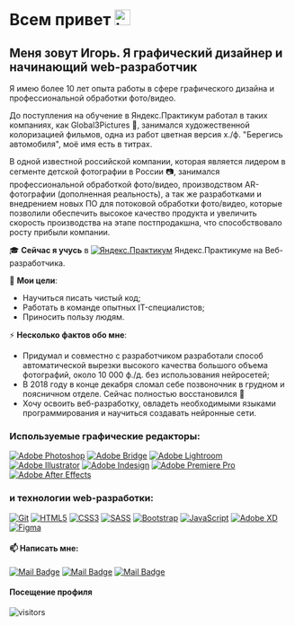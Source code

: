 # Всем привет <img src="https://user-images.githubusercontent.com/86494748/128671586-8fcec748-ba30-49be-8df0-dc957d70d830.gif" width="28px" alt="hi">

## Меня зовут Игорь. Я графический дизайнер и начинающий web-разработчик

Я имею более 10 лет опыта работы в сфере графического дизайна и профессиональной обработки фото/видео. 

До поступления на обучение в Яндекс.Практикум работал в таких компаниях, как Global3Pictures 🎥, занимался художественной колоризацией фильмов, одна из работ цветная версия х./ф. "Берегись автомобиля", моё имя есть в титрах.

В одной известной российской компании, которая является лидером в сегменте детской фотографии в России 📷, занимался  профессиональной обработкой фото/видео, производством AR-фотографии (дополненная реальность), а так же разработками и внедрением новых ПО для потоковой обработки фото/видео, которые позволили обеспечить высокое качество продукта и увеличить скорость производства на этапе постпродакшна, что способствовало росту прибыли компании.

🎓 **Сейчас я учусь** в [![Яндекс.Практикум](https://user-images.githubusercontent.com/86494748/128677410-56ca5afb-4d77-480c-8bd6-97c33c851bce.png)](https://praktikum.yandex.ru/) Яндекс.Практикуме на Веб-разработчика.

🎯 **Мои цели**:

- Научиться писать чистый код;
- Работать в команде опытных IT-специалистов;
- Приносить пользу людям.

⚡ **Несколько фактов обо мне**:
- Придумал и совместно с разработчиком разработали способ автоматической вырезки высокого качества большого объема фотографий, около 10 000 ф./д. без использования нейросетей;
- В 2018 году в конце декабря сломал себе позвоночник в грудном и поясничном отделе. Сейчас полностью восстановился 💪
- Хочу освоить веб-разработку, овладеть необходимыми языками программирования и научиться создавать нейронные сети.

### Используемые графические редакторы:
[![Adobe Photoshop](https://user-images.githubusercontent.com/86494748/128635710-d46970f1-a171-461d-acd8-f4d8aa5c01e8.png)](https://www.adobe.com/ru/products/photoshop.html)
[![Adobe Bridge](https://user-images.githubusercontent.com/86494748/128635702-771f0b4f-95df-4203-ba4f-9d188eef32f8.png)](https://www.adobe.com/ru/products/bridge.html)
[![Adobe Lightroom](https://user-images.githubusercontent.com/86494748/128635705-23fafa8b-d302-40f7-8853-54105cdd6842.png)](https://www.adobe.com/ru/products/photoshop-lightroom.html)
[![Adobe Illustrator](https://user-images.githubusercontent.com/86494748/128635707-2d15d442-e4bc-48c9-b657-6ff223d3fe37.png)](https://www.adobe.com/ru/products/illustrator.html)
[![Adobe Indesign](https://user-images.githubusercontent.com/86494748/128635708-74769ad9-bc27-45a6-9f39-b122718ea2fc.png)](https://www.adobe.com/ru/products/indesign.html)
[![Adobe Premiere Pro](https://user-images.githubusercontent.com/86494748/128635709-d0bc6621-8efb-41ec-b363-91e73a85d1ab.png)](https://www.adobe.com/ru/products/premiere.html)
[![Adobe After Effects](https://user-images.githubusercontent.com/86494748/128635706-e282caad-9484-4245-bc5c-16a2cfcfe3e8.png)](https://www.adobe.com/ru/products/aftereffects.html)

### и технологии web-разработки<!--  и языки программирования -->:
[![Git](https://user-images.githubusercontent.com/86494748/128634186-d1b69fc3-322b-4344-89d0-615670eaaa93.png)](https://git-scm.com/)
[![HTML5](https://user-images.githubusercontent.com/86494748/128634189-e6ded326-aeb9-4f8d-8508-f0fcd7f1d891.png)](https://html5book.ru/html-html5/)
[![CSS3](https://user-images.githubusercontent.com/86494748/128634188-71178ce2-89cf-4283-9f5a-87ff5d3b4854.png)](https://html5book.ru/css-css3/)
[![SASS](https://user-images.githubusercontent.com/86494748/128634190-68bcdb42-0c07-49e4-b7b6-0bc98b4a1342.png)](https://sass-scss.ru/)
[![Bootstrap](https://user-images.githubusercontent.com/86494748/128634550-088b1edd-3c5b-43d1-9807-2ad01b2b6ed5.png)](https://getbootstrap.com/)
[![JavaScript](https://user-images.githubusercontent.com/86494748/140336146-46011848-d684-4c61-a226-0382c7940591.png)](https://learn.javascript.ru/)
[![Adobe XD](https://user-images.githubusercontent.com/86494748/128685319-41947758-4068-42c4-af18-e026adeaee0e.png)](https://www.adobe.com/ru/products/xd.html)
[![Figma](https://user-images.githubusercontent.com/86494748/128634191-0004bde6-f8ac-47cb-8b74-f2848f35cae7.png)](https://www.figma.com/)

#### 📫 Написать мне:
[![Mail Badge](https://img.shields.io/badge/-ia_stepanov-1ca0f1?style=flat&labelColor=1ca0f1&logo=telegram&logoColor=white)](https://t.me/ia_stepanov) 
[![Mail Badge](https://img.shields.io/badge/-@ia_stepanov-e84393?style=flat&labelColor=e84393&logo=instagram&logoColor=white)](https://instagram.com/ia_stepanov) 
[![Mail Badge](https://img.shields.io/badge/-igorstepanov.adobe-c0392b?style=flat&labelColor=c0392b&logo=gmail&logoColor=white)](mailto:igorstepanov.adobe@gmail.com)

#### Посещение профиля
![visitors](https://visitor-badge.glitch.me/badge?page_id=ia-stepanov.ia-stepanov)
